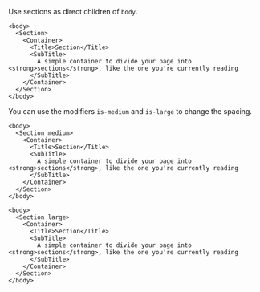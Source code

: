 Use sections as direct children of `body`.

```example
<body>
  <Section>
    <Container>
      <Title>Section</Title>
      <SubTitle>
        A simple container to divide your page into <strong>sections</strong>, like the one you're currently reading
      </SubTitle>
    </Container>
  </Section>
</body>
```

You can use the modifiers `is-medium` and `is-large` to change the spacing.

```example
<body>
  <Section medium>
    <Container>
      <Title>Section</Title>
      <SubTitle>
        A simple container to divide your page into <strong>sections</strong>, like the one you're currently reading
      </SubTitle>
    </Container>
  </Section>
</body>
```

```example
<body>
  <Section large>
    <Container>
      <Title>Section</Title>
      <SubTitle>
        A simple container to divide your page into <strong>sections</strong>, like the one you're currently reading
      </SubTitle>
    </Container>
  </Section>
</body>
```
